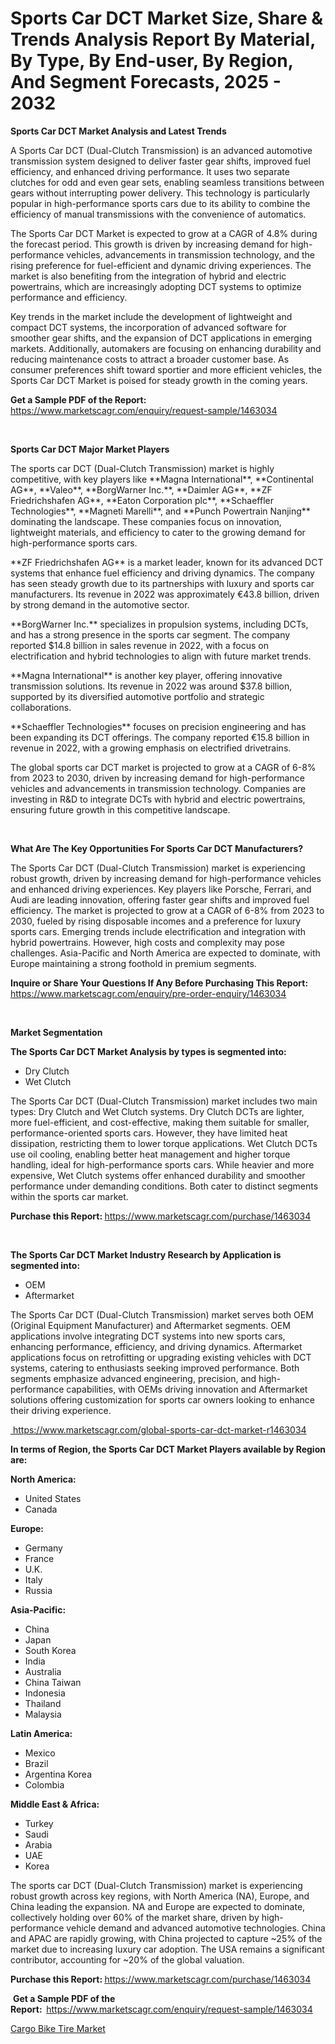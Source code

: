 <p><h1>Sports Car DCT Market Size, Share & Trends Analysis Report By Material, By Type, By End-user, By Region, And Segment Forecasts, 2025 - 2032</h1></p><p><strong>Sports Car DCT Market Analysis and Latest Trends</strong></p>
<p><p>A Sports Car DCT (Dual-Clutch Transmission) is an advanced automotive transmission system designed to deliver faster gear shifts, improved fuel efficiency, and enhanced driving performance. It uses two separate clutches for odd and even gear sets, enabling seamless transitions between gears without interrupting power delivery. This technology is particularly popular in high-performance sports cars due to its ability to combine the efficiency of manual transmissions with the convenience of automatics.</p><p>The Sports Car DCT Market is expected to grow at a CAGR of 4.8% during the forecast period. This growth is driven by increasing demand for high-performance vehicles, advancements in transmission technology, and the rising preference for fuel-efficient and dynamic driving experiences. The market is also benefiting from the integration of hybrid and electric powertrains, which are increasingly adopting DCT systems to optimize performance and efficiency.</p><p>Key trends in the market include the development of lightweight and compact DCT systems, the incorporation of advanced software for smoother gear shifts, and the expansion of DCT applications in emerging markets. Additionally, automakers are focusing on enhancing durability and reducing maintenance costs to attract a broader customer base. As consumer preferences shift toward sportier and more efficient vehicles, the Sports Car DCT Market is poised for steady growth in the coming years.</p></p>
<p><strong>Get a Sample PDF of the Report:&nbsp;</strong> <a href="https://www.marketscagr.com/enquiry/request-sample/1463034?utm_campaign=1999&utm_medium=2&utm_source=Github&utm_content=ia&utm_term=23012025&utm_id=sports-car-dct">https://www.marketscagr.com/enquiry/request-sample/1463034</a></p>
<p>&nbsp;</p>
<p><strong>Sports Car DCT Major Market Players</strong></p>
<p><p>The sports car DCT (Dual-Clutch Transmission) market is highly competitive, with key players like **Magna International**, **Continental AG**, **Valeo**, **BorgWarner Inc.**, **Daimler AG**, **ZF Friedrichshafen AG**, **Eaton Corporation plc**, **Schaeffler Technologies**, **Magneti Marelli**, and **Punch Powertrain Nanjing** dominating the landscape. These companies focus on innovation, lightweight materials, and efficiency to cater to the growing demand for high-performance sports cars.</p><p>**ZF Friedrichshafen AG** is a market leader, known for its advanced DCT systems that enhance fuel efficiency and driving dynamics. The company has seen steady growth due to its partnerships with luxury and sports car manufacturers. Its revenue in 2022 was approximately €43.8 billion, driven by strong demand in the automotive sector.</p><p>**BorgWarner Inc.** specializes in propulsion systems, including DCTs, and has a strong presence in the sports car segment. The company reported $14.8 billion in sales revenue in 2022, with a focus on electrification and hybrid technologies to align with future market trends.</p><p>**Magna International** is another key player, offering innovative transmission solutions. Its revenue in 2022 was around $37.8 billion, supported by its diversified automotive portfolio and strategic collaborations.</p><p>**Schaeffler Technologies** focuses on precision engineering and has been expanding its DCT offerings. The company reported €15.8 billion in revenue in 2022, with a growing emphasis on electrified drivetrains.</p><p>The global sports car DCT market is projected to grow at a CAGR of 6-8% from 2023 to 2030, driven by increasing demand for high-performance vehicles and advancements in transmission technology. Companies are investing in R&D to integrate DCTs with hybrid and electric powertrains, ensuring future growth in this competitive landscape.</p></p>
<p>&nbsp;</p>
<p><strong>What Are The Key Opportunities For Sports Car DCT Manufacturers?</strong></p>
<p><p>The Sports Car DCT (Dual-Clutch Transmission) market is experiencing robust growth, driven by increasing demand for high-performance vehicles and enhanced driving experiences. Key players like Porsche, Ferrari, and Audi are leading innovation, offering faster gear shifts and improved fuel efficiency. The market is projected to grow at a CAGR of 6-8% from 2023 to 2030, fueled by rising disposable incomes and a preference for luxury sports cars. Emerging trends include electrification and integration with hybrid powertrains. However, high costs and complexity may pose challenges. Asia-Pacific and North America are expected to dominate, with Europe maintaining a strong foothold in premium segments.</p></p>
<p><strong>Inquire or Share Your Questions If Any Before Purchasing This Report:</strong> <a href="https://www.marketscagr.com/enquiry/pre-order-enquiry/1463034?utm_campaign=1999&utm_medium=2&utm_source=Github&utm_content=ia&utm_term=23012025&utm_id=sports-car-dct">https://www.marketscagr.com/enquiry/pre-order-enquiry/1463034</a></p>
<p>&nbsp;</p>
<p><strong>Market Segmentation</strong></p>
<p><strong>The Sports Car DCT Market Analysis by types is segmented into:</strong></p>
<p><ul><li>Dry Clutch</li><li>Wet Clutch</li></ul></p>
<p><p>The Sports Car DCT (Dual-Clutch Transmission) market includes two main types: Dry Clutch and Wet Clutch systems. Dry Clutch DCTs are lighter, more fuel-efficient, and cost-effective, making them suitable for smaller, performance-oriented sports cars. However, they have limited heat dissipation, restricting them to lower torque applications. Wet Clutch DCTs use oil cooling, enabling better heat management and higher torque handling, ideal for high-performance sports cars. While heavier and more expensive, Wet Clutch systems offer enhanced durability and smoother performance under demanding conditions. Both cater to distinct segments within the sports car market.</p></p>
<p><strong>Purchase this Report:&nbsp;</strong><a href="https://www.marketscagr.com/purchase/1463034?utm_campaign=1999&utm_medium=2&utm_source=Github&utm_content=ia&utm_term=23012025&utm_id=sports-car-dct">https://www.marketscagr.com/purchase/1463034</a></p>
<p>&nbsp;</p>
<p><strong>The Sports Car DCT Market Industry Research by Application is segmented into:</strong></p>
<p><ul><li>OEM</li><li>Aftermarket</li></ul></p>
<p><p>The Sports Car DCT (Dual-Clutch Transmission) market serves both OEM (Original Equipment Manufacturer) and Aftermarket segments. OEM applications involve integrating DCT systems into new sports cars, enhancing performance, efficiency, and driving dynamics. Aftermarket applications focus on retrofitting or upgrading existing vehicles with DCT systems, catering to enthusiasts seeking improved performance. Both segments emphasize advanced engineering, precision, and high-performance capabilities, with OEMs driving innovation and Aftermarket solutions offering customization for sports car owners looking to enhance their driving experience.</p></p>
<p><a href="https://www.marketscagr.com/global-sports-car-dct-market-r1463034?utm_campaign=1999&utm_medium=2&utm_source=Github&utm_content=ia&utm_term=23012025&utm_id=sports-car-dct">&nbsp;https://www.marketscagr.com/global-sports-car-dct-market-r1463034</a></p>
<p><strong>In terms of Region, the Sports Car DCT Market Players available by Region are:</strong></p>
<p>
    <p> <strong> North America: </strong>
        <ul>
            <li>United States</li>
            <li>Canada</li>
        </ul>
        </p> 
    <p> <strong> Europe: </strong>
        <ul>
            <li>Germany</li>
            <li>France</li>
            <li>U.K.</li>
            <li>Italy</li>
            <li>Russia</li>
        </ul>
        </p> 
    <p> <strong> Asia-Pacific: </strong>
        <ul>
            <li>China</li>
            <li>Japan</li>
            <li>South Korea</li>
            <li>India</li>
            <li>Australia</li>
            <li>China Taiwan</li>
            <li>Indonesia</li>
            <li>Thailand</li>
            <li>Malaysia</li>
        </ul>
        </p> 
    <p> <strong> Latin America: </strong>
        <ul>
            <li>Mexico</li>
            <li>Brazil</li>
            <li>Argentina Korea</li>
            <li>Colombia</li>
        </ul>
        </p> 
    <p> <strong> Middle East & Africa: </strong>
        <ul>
            <li>Turkey</li>
            <li>Saudi</li>
            <li>Arabia</li>
            <li>UAE</li>
            <li>Korea</li>
        </ul>
    </p>
    </p>
<p><p>The sports car DCT (Dual-Clutch Transmission) market is experiencing robust growth across key regions, with North America (NA), Europe, and China leading the expansion. NA and Europe are expected to dominate, collectively holding over 60% of the market share, driven by high-performance vehicle demand and advanced automotive technologies. China and APAC are rapidly growing, with China projected to capture ~25% of the market due to increasing luxury car adoption. The USA remains a significant contributor, accounting for ~20% of the global valuation.</p></p>
<p><strong>Purchase this Report: </strong><a href="https://www.marketscagr.com/purchase/1463034?utm_campaign=1999&utm_medium=2&utm_source=Github&utm_content=ia&utm_term=23012025&utm_id=sports-car-dct">https://www.marketscagr.com/purchase/1463034</a></p>
<p>&nbsp;<strong>Get a Sample PDF of the Report:&nbsp;&nbsp;</strong><a href="https://www.marketscagr.com/enquiry/request-sample/1463034?utm_campaign=1999&utm_medium=2&utm_source=Github&utm_content=ia&utm_term=23012025&utm_id=sports-car-dct">https://www.marketscagr.com/enquiry/request-sample/1463034</a></p>
<p><strong></strong></p>
<p><p><a href="https://github.com/pizolina/Market-Research-Report-List-6/blob/main/cargo-bike-tire-market.md?utm_campaign=1999&utm_medium=2&utm_source=Github&utm_content=ia&utm_term=23012025&utm_id=sports-car-dct">Cargo Bike Tire Market</a></p></p>